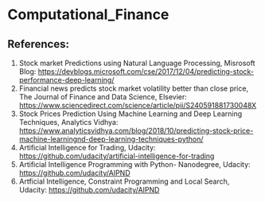 # Computational_Finance




## References:

1. Stock market Predictions using Natural Language Processing, Misrosoft Blog:  https://devblogs.microsoft.com/cse/2017/12/04/predicting-stock-performance-deep-learning/
2. Financial news predicts stock market volatility better than close price, The Journal of Finance and Data Science, Elsevier: https://www.sciencedirect.com/science/article/pii/S240591881730048X
3. Stock Prices Prediction Using Machine Learning and Deep Learning Techniques, Analytics Vidhya: https://www.analyticsvidhya.com/blog/2018/10/predicting-stock-price-machine-learningnd-deep-learning-techniques-python/
4. Artificial Intelligence for Trading, Udacity: https://github.com/udacity/artificial-intelligence-for-trading
5. Artificial Intelligence Programming with Python- Nanodegree, Udacity: https://github.com/udacity/AIPND
6. Artficial Intelligence, Constraint Programming and Local Search, Udacity: https://github.com/udacity/AIPND
